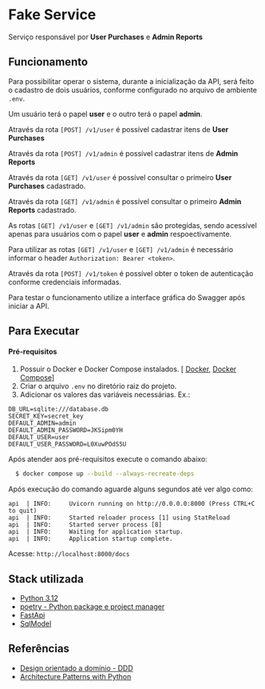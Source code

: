 # Fake Service

Serviço responsável por **User Purchases** e **Admin Reports**

## Funcionamento

Para possibilitar operar o sistema, durante a inicialização da API, será feito o cadastro de dois usuários, conforme configurado no arquivo de ambiente `.env`.

Um usuário terá o papel **user** e o outro terá o papel **admin**.

Através da rota `[POST] /v1/user` é possível cadastrar itens de **User Purchases**

Através da rota `[POST] /v1/admin` é possível cadastrar itens de **Admin Reports**

Através da rota `[GET] /v1/user` é possível consultar o primeiro **User Purchases** cadastrado.

Através da rota `[GET] /v1/admin` é possível consultar o primeiro **Admin Reports** cadastrado.

As rotas `[GET] /v1/user` e `[GET] /v1/admin` são protegidas, sendo acessível apenas para usuários com o papel **user** e **admin** respoectivamente.

Para utilizar as rotas `[GET] /v1/user` e `[GET] /v1/admin` é necessário informar o header `Authorization: Bearer <token>`.

Através da rota `[POST] /v1/token` é possível obter o token de autenticação conforme credenciais informadas.

Para testar o funcionamento utilize a interface gráfica do Swagger após iniciar a API.

## Para Executar

#### Pré-requisitos

1. Possuir o Docker e Docker Compose instalados. [ [Docker](https://docs.docker.com/get-docker/), [Docker Compose](https://docs.docker.com/compose/install/)]
2. Criar o arquivo `.env` no diretório raiz do projeto.
3. Adicionar os valores das variáveis necessárias. Ex.:
```
DB_URL=sqlite:///database.db
SECRET_KEY=secret_key
DEFAULT_ADMIN=admin
DEFAULT_ADMIN_PASSWORD=JKSipm0YH
DEFAULT_USER=user
DEFAULT_USER_PASSWORD=L0XuwPOdS5U
```

Após atender aos pré-requisitos execute o comando abaixo:

```bash
  $ docker compose up --build --always-recreate-deps
```
Após execução do comando aguarde alguns segundos até ver algo como:

```
api  | INFO:     Uvicorn running on http://0.0.0.0:8000 (Press CTRL+C to quit)
api  | INFO:     Started reloader process [1] using StatReload
api  | INFO:     Started server process [8]
api  | INFO:     Waiting for application startup.
api  | INFO:     Application startup complete.
```
Acesse: `http://localhost:8000/docs`

## Stack utilizada

- [Python 3.12](https://www.python.org/downloads/release/python-3120/)
- [poetry - Python package e project manager](https://python-poetry.org/)
- [FastApi](https://fastapi.tiangolo.com/)
- [SqlModel](https://sqlmodel.tiangolo.com/)
<!-- - [httpx](https://www.python-httpx.org/) -->
<!-- - [pytest](https://docs.pytest.org/en/stable/) -->

## Referências

- [Design orientado a domínio - DDD](https://lyz-code.github.io/blue-book/architecture/domain_driven_design/)
- [Architecture Patterns with Python](https://www.cosmicpython.com/book/preface.html)
